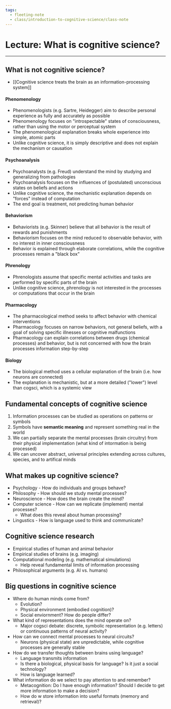 ```yaml
---
tags:
  - fleeting-note
  - class/introduction-to-cognitive-science/class-note
---
```


# Lecture: What is cognitive science?
---
## What is not cognitive science?

- [[Cognitive science treats the brain as an information-processing system]]
#### Phenomenology
- Phenomenologists (e.g. Sartre, Heidegger) aim to describe personal experience as fully and accurately as possible
- Phenomenology focuses on "introspectable" states of consciousness, rather than using the motor or perceptual system
- The phenomenological explanation breaks whole experience into simple, atomic parts
- Unlike cognitive science, it is simply descriptive and does not explain the mechanism or causation

#### Psychoanalysis
- Psychoanalysts (e.g. Freud) understand the mind by studying and generalizing from pathologies
- Psychoanalysis focuses on the influences of (postulated) unconscious states on beliefs and actions
- Unlike cognitive science, the mechanistic explanation depends on "forces" instead of computation
- The end goal is treatment, not predicting human behavior

#### Behaviorism
- Behaviorists (e.g. Skinner) believe that all behavior is the result of rewards and punishments
- Behaviorism focuses on the mind reduced to observable behavior, with no interest in inner consciousness
- Behavior is explained through elaborate correlations, while the cognitive processes remain a "black box"

#### Phrenology
- Phrenologists assume that specific mental activities and tasks are performed by specific parts of the brain
- Unlike cognitive science, phrenology is not interested in the processes or computations that occur in the brain

#### Pharmacology
- The pharmacological method seeks to affect behavior with chemical interventions
- Pharmacology focuses on narrow behaviors, not general beliefs, with a goal of solving specific illnesses or cognitive malfunctions
- Pharmacology can explain correlations between drugs (chemical processes) and behavior, but is not concerned with how the brain processes information step-by-step

#### Biology
- The biological method uses a cellular explanation of the brain (i.e. how neurons are connected)
- The explanation is mechanistic, but at a more detailed ("lower") level than cogsci, which is a systemic view

## Fundamental concepts of cognitive science

1. Information processes can be studied as operations on patterns or symbols
2. Symbols have **semantic meaning** and represent something real in the world
3. We can partially separate the mental processes (brain circuitry) from their physical implementation (what kind of intormation is being processed)
4. We can uncover abstract, universal principles extending across cultures, species, and to artifical minds

## What makes up cognitive science?
- Psychology - How do individuals and groups behave?
- Philosophy - How should we study mental processes?
- Neuroscience - How does the brain create the mind?
- Computer science - How can we replicate (implement) mental processes?
	- What does this reveal about human processing?
- Lingustics - How is language used to think and communicate?

## Cognitive science research
- Empirical studies of human and animal behavior
- Empirical studies of brains (e.g. imaging)
- Computational modeling (e.g. mathematical simulations)
	- Help reveal fundamental limits of information processing
- Philosophical arguments (e.g. AI vs. humans)

## Big questions in cognitive science
- Where do human minds come from?
	- Evolution?
	- Physical environment (embodied cognition)?
	- Social enviornment? How do people differ?
- What kind of representations does the mind operate on?
	- Major cogsci debate: discrete, symbolic representation (e.g. letters) or continuous patterns of neural activity?
- How can we connect mental processes to neural circuits?
	- Neurons (physical state) are unpredictable, while cognitive processes are generally stable
- How do we transfer thoughts between brains using language?
	- Language transmits information
	- Is there a biological, physical basis for language? Is it just a social technology?
	- How is language learned?
- What information do we select to pay attention to and remember?
	- Metacognition: Do I have enough information? Should I decide to get more information to make a decision?
	- How do w store information into useful formats (memory and retrieval)?